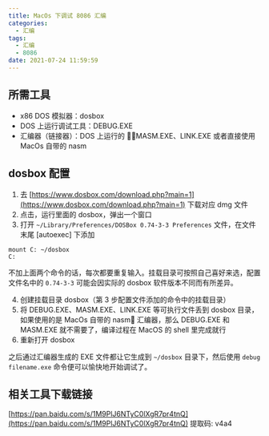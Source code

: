 ```yaml
---
title: MacOs 下调试 8086 汇编
categories:
  - 汇编
tags:
  - 汇编
  - 8086
date: 2021-07-24 11:59:59
---
```


## 所需工具

- x86 DOS 模拟器：dosbox
- DOS 上运行调试工具：DEBUG.EXE
- 汇编器（链接器）：DOS 上运行的 MASM.EXE、LINK.EXE 或者直接使用 MacOs 自带的 nasm

## dosbox 配置

1. 去 [https://www.dosbox.com/download.php?main=1](https://www.dosbox.com/download.php?main=1) 下载对应 dmg 文件
2. 点击，运行里面的 dosbox，弹出一个窗口
3. 打开 `~/Library/Preferences/DOSBox 0.74-3-3 Preferences` 文件，在文件末尾 \[autoexec\] 下添加

```
mount C: ~/dosbox
C:
```

不加上面两个命令的话，每次都要重复输入。挂载目录可按照自己喜好来选，配置文件名中的 `0.74-3-3` 可能会因实际的 dosbox 软件版本不同而有所差异。

4. 创建挂载目录 dosbox（第 3 步配置文件添加的命令中的挂载目录）
5. 将 DEBUG.EXE、MASM.EXE、LINK.EXE 等可执行文件丢到 dosbox 目录，如果使用的是 MacOs 自带的 nasm 汇编器，那么 DEBUG.EXE 和 MASM.EXE 就不需要了，编译过程在 MacOS 的 shell 里完成就行
6. 重新打开 dosbox

之后通过汇编器生成的 EXE 文件都让它生成到 `~/dosbox` 目录下，然后使用 `debug filename.exe` 命令便可以愉快地开始调试了。

## 相关工具下载链接

[https://pan.baidu.com/s/1M9PlJ6NTyC0lXgR7pr4tnQ](https://pan.baidu.com/s/1M9PlJ6NTyC0lXgR7pr4tnQ) 提取码: v4a4
